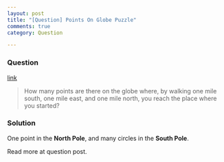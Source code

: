 ```yaml
---
layout: post
title: "[Question] Points On Globe Puzzle"
comments: true
category: Question

---
```


### Question 

[link](http://tech-queries.blogspot.sg/2009/08/points-on-globe.html)

> How many points are there on the globe where, by walking one mile south, one mile east, and one mile north, you reach the place where you started? 

### Solution

One point in the __North Pole__, and many circles in the __South Pole__. 

Read more at question post. 
